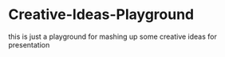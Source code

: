 # Creative-Ideas-Playground
this is just a playground for mashing up some creative ideas for presentation
